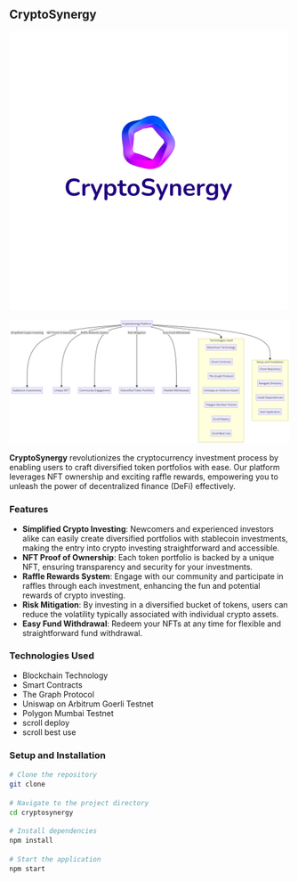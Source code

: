 ## CryptoSynergy

![CryptoSynergy Logo](https://github.com/samarabdelhameed/pics/blob/main/Blue%20Modern%20Vezzra%20Modern%20Technology%20Logo.png)

![CryptoSynergy digramo](https://github.com/samarabdelhameed/pics/blob/main/CryptoSynergy.png)

**CryptoSynergy** revolutionizes the cryptocurrency investment process by enabling users to craft diversified token portfolios with ease. Our platform leverages NFT ownership and exciting raffle rewards, empowering you to unleash the power of decentralized finance (DeFi) effectively.

### Features

- **Simplified Crypto Investing**: Newcomers and experienced investors alike can easily create diversified portfolios with stablecoin investments, making the entry into crypto investing straightforward and accessible.
- **NFT Proof of Ownership**: Each token portfolio is backed by a unique NFT, ensuring transparency and security for your investments.
- **Raffle Rewards System**: Engage with our community and participate in raffles through each investment, enhancing the fun and potential rewards of crypto investing.
- **Risk Mitigation**: By investing in a diversified bucket of tokens, users can reduce the volatility typically associated with individual crypto assets.
- **Easy Fund Withdrawal**: Redeem your NFTs at any time for flexible and straightforward fund withdrawal.

### Technologies Used

- Blockchain Technology
- Smart Contracts
- The Graph Protocol
- Uniswap on Arbitrum Goerli Testnet
- Polygon Mumbai Testnet
- scroll deploy 
- scroll best use 

### Setup and Installation

```bash
# Clone the repository
git clone 

# Navigate to the project directory
cd cryptosynergy

# Install dependencies
npm install

# Start the application
npm start
```
